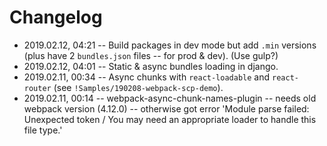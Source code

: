 # Changelog

- 2019.02.12, 04:21 -- Build packages in dev mode but add `.min` versions (plus have 2 `bundles.json` files -- for prod & dev). (Use gulp?)
- 2019.02.12, 04:01 -- Static & async bundles loading in django.
- 2019.02.11, 00:34 -- Async chunks with `react-loadable` and `react-router` (see `!Samples/190208-webpack-scp-demo`).
- 2019.02.11, 00:14 -- webpack-async-chunk-names-plugin -- needs old webpack version (4.12.0) -- otherwise got error 'Module parse failed: Unexpected token / You may need an appropriate loader to handle this file type.'
